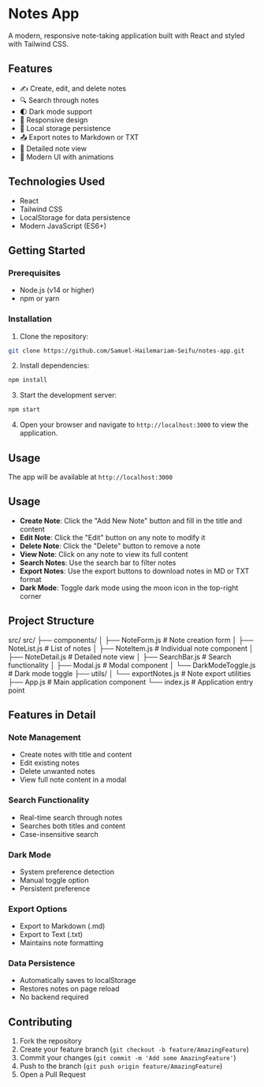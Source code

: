 # Notes App

A modern, responsive note-taking application built with React and styled with Tailwind CSS.

## Features

- ✍️ Create, edit, and delete notes
- 🔍 Search through notes
- 🌓 Dark mode support
- 📱 Responsive design
- 💾 Local storage persistence
- 📤 Export notes to Markdown or TXT
- 🔎 Detailed note view
- 🎨 Modern UI with animations

## Technologies Used

- React
- Tailwind CSS
- LocalStorage for data persistence
- Modern JavaScript (ES6+)

## Getting Started

### Prerequisites

- Node.js (v14 or higher)
- npm or yarn

### Installation

1. Clone the repository: 

```bash
git clone https://github.com/Samuel-Hailemariam-Seifu/notes-app.git
```

2. Install dependencies:

```bash
npm install
```

3. Start the development server:

```bash
npm start
```

4. Open your browser and navigate to `http://localhost:3000` to view the application.

## Usage


The app will be available at `http://localhost:3000`

## Usage

- **Create Note**: Click the "Add New Note" button and fill in the title and content
- **Edit Note**: Click the "Edit" button on any note to modify it
- **Delete Note**: Click the "Delete" button to remove a note
- **View Note**: Click on any note to view its full content
- **Search Notes**: Use the search bar to filter notes
- **Export Notes**: Use the export buttons to download notes in MD or TXT format
- **Dark Mode**: Toggle dark mode using the moon icon in the top-right corner

## Project Structure

src/
src/ ├── components/ │ ├── NoteForm.js # Note creation form │ ├── NoteList.js # List of notes │ ├── NoteItem.js # Individual note component │ ├── NoteDetail.js # Detailed note view │ ├── SearchBar.js # Search functionality │ ├── Modal.js # Modal component │ └── DarkModeToggle.js # Dark mode toggle ├── utils/ │ └── exportNotes.js # Note export utilities ├── App.js # Main application component └── index.js # Application entry point


## Features in Detail

### Note Management
- Create notes with title and content
- Edit existing notes
- Delete unwanted notes
- View full note content in a modal

### Search Functionality
- Real-time search through notes
- Searches both titles and content
- Case-insensitive search

### Dark Mode
- System preference detection
- Manual toggle option
- Persistent preference

### Export Options
- Export to Markdown (.md)
- Export to Text (.txt)
- Maintains note formatting

### Data Persistence
- Automatically saves to localStorage
- Restores notes on page reload
- No backend required

## Contributing

1. Fork the repository
2. Create your feature branch (`git checkout -b feature/AmazingFeature`)
3. Commit your changes (`git commit -m 'Add some AmazingFeature'`)
4. Push to the branch (`git push origin feature/AmazingFeature`)
5. Open a Pull Request





